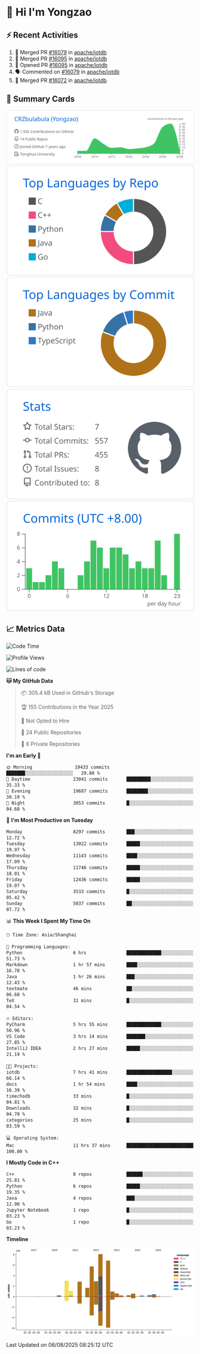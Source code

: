 # 👋 Hi I'm Yongzao

## ⚡ Recent Activities
<!--START_SECTION:activity-->
1. 🎉 Merged PR [#16079](https://github.com/apache/iotdb/pull/16079) in [apache/iotdb](https://github.com/apache/iotdb)
2. 🎉 Merged PR [#16095](https://github.com/apache/iotdb/pull/16095) in [apache/iotdb](https://github.com/apache/iotdb)
3. 💪 Opened PR [#16095](https://github.com/apache/iotdb/pull/16095) in [apache/iotdb](https://github.com/apache/iotdb)
4. 🗣 Commented on [#16079](https://github.com/apache/iotdb/pull/16079#issuecomment-3146940482) in [apache/iotdb](https://github.com/apache/iotdb)
5. 🎉 Merged PR [#16072](https://github.com/apache/iotdb/pull/16072) in [apache/iotdb](https://github.com/apache/iotdb)
<!--END_SECTION:activity-->

## 🎑 Summary Cards

[![](https://raw.githubusercontent.com/CRZbulabula/CRZbulabula/main/profile-summary-card-output/github/0-profile-details.svg)](https://github.com/vn7n24fzkq/github-profile-summary-cards)
[![](https://raw.githubusercontent.com/CRZbulabula/CRZbulabula/main/profile-summary-card-output/github/1-repos-per-language.svg)](https://github.com/vn7n24fzkq/github-profile-summary-cards) [![](https://raw.githubusercontent.com/CRZbulabula/CRZbulabula/main/profile-summary-card-output/github/2-most-commit-language.svg)](https://github.com/vn7n24fzkq/github-profile-summary-cards)
[![](https://raw.githubusercontent.com/CRZbulabula/CRZbulabula/main/profile-summary-card-output/github/3-stats.svg)](https://github.com/vn7n24fzkq/github-profile-summary-cards) [![](https://raw.githubusercontent.com/CRZbulabula/CRZbulabula/main/profile-summary-card-output/github/4-productive-time.svg)](https://github.com/vn7n24fzkq/github-profile-summary-cards)

## 📈 Metrics Data

<!--START_SECTION:waka-->
![Code Time](http://img.shields.io/badge/Code%20Time-1%2C110%20hrs%2046%20mins-blue)

![Profile Views](http://img.shields.io/badge/Profile%20Views-0-blue)

![Lines of code](https://img.shields.io/badge/From%20Hello%20World%20I%27ve%20Written-35.6%20million%20lines%20of%20code-blue)

**🐱 My GitHub Data** 

> 📦 305.4 kB Used in GitHub's Storage 
 > 
> 🏆 155 Contributions in the Year 2025
 > 
> 🚫 Not Opted to Hire
 > 
> 📜 24 Public Repositories 
 > 
> 🔑 6 Private Repositories 
 > 
**I'm an Early 🐤** 

```text
🌞 Morning                19433 commits       ███████░░░░░░░░░░░░░░░░░░   29.80 % 
🌆 Daytime                23041 commits       █████████░░░░░░░░░░░░░░░░   35.33 % 
🌃 Evening                19687 commits       ████████░░░░░░░░░░░░░░░░░   30.19 % 
🌙 Night                  3053 commits        █░░░░░░░░░░░░░░░░░░░░░░░░   04.68 % 
```
📅 **I'm Most Productive on Tuesday** 

```text
Monday                   8297 commits        ███░░░░░░░░░░░░░░░░░░░░░░   12.72 % 
Tuesday                  13022 commits       █████░░░░░░░░░░░░░░░░░░░░   19.97 % 
Wednesday                11143 commits       ████░░░░░░░░░░░░░░░░░░░░░   17.09 % 
Thursday                 11746 commits       █████░░░░░░░░░░░░░░░░░░░░   18.01 % 
Friday                   12436 commits       █████░░░░░░░░░░░░░░░░░░░░   19.07 % 
Saturday                 3533 commits        █░░░░░░░░░░░░░░░░░░░░░░░░   05.42 % 
Sunday                   5037 commits        ██░░░░░░░░░░░░░░░░░░░░░░░   07.72 % 
```


📊 **This Week I Spent My Time On** 

```text
🕑︎ Time Zone: Asia/Shanghai

💬 Programming Languages: 
Python                   6 hrs               █████████████░░░░░░░░░░░░   51.73 % 
Markdown                 1 hr 57 mins        ████░░░░░░░░░░░░░░░░░░░░░   16.78 % 
Java                     1 hr 26 mins        ███░░░░░░░░░░░░░░░░░░░░░░   12.43 % 
textmate                 46 mins             ██░░░░░░░░░░░░░░░░░░░░░░░   06.68 % 
TeX                      31 mins             █░░░░░░░░░░░░░░░░░░░░░░░░   04.54 % 

🔥 Editors: 
PyCharm                  5 hrs 55 mins       █████████████░░░░░░░░░░░░   50.96 % 
VS Code                  3 hrs 14 mins       ███████░░░░░░░░░░░░░░░░░░   27.85 % 
IntelliJ IDEA            2 hrs 27 mins       █████░░░░░░░░░░░░░░░░░░░░   21.19 % 

🐱‍💻 Projects: 
iotdb                    7 hrs 41 mins       █████████████████░░░░░░░░   66.14 % 
docs                     1 hr 54 mins        ████░░░░░░░░░░░░░░░░░░░░░   16.39 % 
timechodb                33 mins             █░░░░░░░░░░░░░░░░░░░░░░░░   04.81 % 
Downloads                32 mins             █░░░░░░░░░░░░░░░░░░░░░░░░   04.70 % 
categories               25 mins             █░░░░░░░░░░░░░░░░░░░░░░░░   03.59 % 

💻 Operating System: 
Mac                      11 hrs 37 mins      █████████████████████████   100.00 % 
```

**I Mostly Code in C++** 

```text
C++                      8 repos             ██████░░░░░░░░░░░░░░░░░░░   25.81 % 
Python                   6 repos             █████░░░░░░░░░░░░░░░░░░░░   19.35 % 
Java                     4 repos             ███░░░░░░░░░░░░░░░░░░░░░░   12.90 % 
Jupyter Notebook         1 repo              █░░░░░░░░░░░░░░░░░░░░░░░░   03.23 % 
Go                       1 repo              █░░░░░░░░░░░░░░░░░░░░░░░░   03.23 % 
```



**Timeline**

![Lines of Code chart](https://raw.githubusercontent.com/CRZbulabula/CRZbulabula/main/assets/bar_graph.png)


 Last Updated on 06/08/2025 08:25:12 UTC
<!--END_SECTION:waka-->

